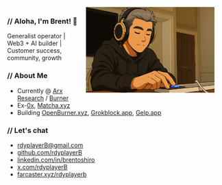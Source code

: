 <img src="rdyplayerB.png" width="300" alt="rdyplayerB" align="right" hspace="20">

### // Aloha, I'm Brent! 🤙
<p>Generalist operator | Web3 + AI builder | Customer success, community, growth</p>

### // About Me

- Currently @ [Arx Research](https://arxresearch.com) / [Burner](https://burner.pro)
- Ex-[0x](https://0x.org), [Matcha.xyz](https://matcha.xyz)
- Building [OpenBurner.xyz](https://openburner.xyz), [Grokblock.app](https://grokblock.app), [Gelp.app](https://gelp.app)

### // Let's chat

- [rdyplayerB@gmail.com](mailto:rdyplayerB@gmail.com)
- [github.com/rdyplayerB](https://github.com/rdyplayerB)
- [linkedin.com/in/brentoshiro](https://linkedin.com/in/brentoshiro)
- [x.com/rdyplayerB](https://x.com/rdyplayerB)
- [farcaster.xyz/rdyplayerb](https://farcaster.xyz/rdyplayerb)
